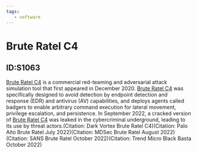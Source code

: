 ```yaml
---
tags:
   - software
---
```

# Brute Ratel C4
## ID:S1063
[Brute Ratel C4](software/S1063) is a commercial red-teaming and adversarial attack simulation tool that first appeared in December 2020. [Brute Ratel C4](software/S1063) was specifically designed to avoid detection by endpoint detection and response (EDR) and antivirus (AV) capabilities, and deploys agents called badgers to enable arbitrary command execution for lateral movement, privilege escalation, and persistence. In September 2022, a cracked version of [Brute Ratel C4](software/S1063) was leaked in the cybercriminal underground, leading to its use by threat actors.(Citation: Dark Vortex Brute Ratel C4)(Citation: Palo Alto Brute Ratel July 2022)(Citation: MDSec Brute Ratel August 2022)(Citation: SANS Brute Ratel October 2022)(Citation: Trend Micro Black Basta October 2022)
